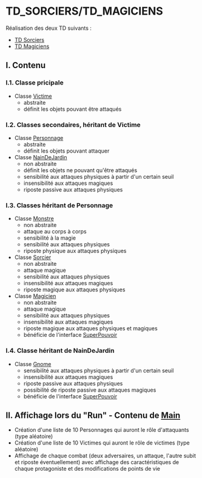 # TD_SORCIERS/TD_MAGICIENS

Réalisation des deux TD suivants :
- [TD Sorciers](https://drive.google.com/file/u/2/d/19DYjv-I5QKMbT9QNpr5jO4oUujupvENE/view?usp=sharing)
- [TD Magiciens](https://drive.google.com/file/d/1XLclk9rF1S741GMempHZvftVMW3_tfVN/view)

## I. Contenu

### I.1. Classe pricipale

* Classe [Victime](https://github.com/laurenplf/tp_sorciers/blob/master/src/Victime.java) 
  * abstraite
  * définit les objets pouvant être attaqués

### I.2. Classes secondaires, héritant de Victime

* Classe [Personnage](https://github.com/laurenplf/tp_sorciers/blob/master/src/Personnage.java)
  * abstraite
  * définit les objets pouvant attaquer
* Classe [NainDeJardin](https://github.com/laurenplf/tp_sorciers/blob/master/src/NainDeJardin.java)
  * non abstraite
  * définit les objets ne pouvant qu'être attaqués
  * sensibilité aux attaques physiques à partir d'un certain seuil
  * insensibilité aux attaques magiques
  * riposte passive aux attaques physiques

### I.3. Classes héritant de Personnage

* Classe [Monstre](https://github.com/laurenplf/tp_sorciers/blob/master/src/Monstre.java)
  * non abstraite
  * attaque au corps à corps
  * sensibilité à la magie
  * sensibilité aux attaques physiques
  * riposte physique aux attaques physiques
* Classe [Sorcier](https://github.com/laurenplf/tp_sorciers/blob/master/src/Sorcier.java)
  * non abstraite
  * attaque magique
  * sensibilité aux attaques physiques
  * insensibilité aux attaques magiques
  * riposte magique aux attaques physiques
* Classe [Magicien](https://github.com/laurenplf/tp_sorciers/blob/master/src/Magicien.java)
  * non abstraite
  * attaque magique
  * sensibilité aux attaques physiques
  * insensibilité aux attaques magiques
  * riposte magique aux attaques physiques et magiques
  * bénéficie de l'interface [SuperPouvoir](https://github.com/laurenplf/tp_sorciers/blob/master/src/SuperPouvoir.java)
  
### I.4. Classe héritant de NainDeJardin

* Classe [Gnome](https://github.com/laurenplf/tp_sorciers/blob/master/src/Gnome.java)
  * sensibilité aux attaques physiques à partir d'un certain seuil
  * insensibilité aux attaques magiques
  * riposte passive aux attaques physiques
  * possibilité de riposte passive aux attaques magiques
  * bénéficie de l'interface [SuperPouvoir](https://github.com/laurenplf/tp_sorciers/blob/master/src/SuperPouvoir.java)


## II. Affichage lors du "Run" - Contenu de [Main](https://github.com/laurenplf/tp_sorciers/blob/master/src/Main.java)

* Création d'une liste de 10 Personnages qui auront le rôle d'attaquants (type aléatoire)
* Création d'une liste de 10 Victimes qui auront le rôle de victimes (type aléatoire)
* Affichage de chaque combat (deux adversaires, un attaque, l'autre subit et riposte éventuellement) avec affichage des caractéristiques de chaque protagoniste et des modifications de points de vie

